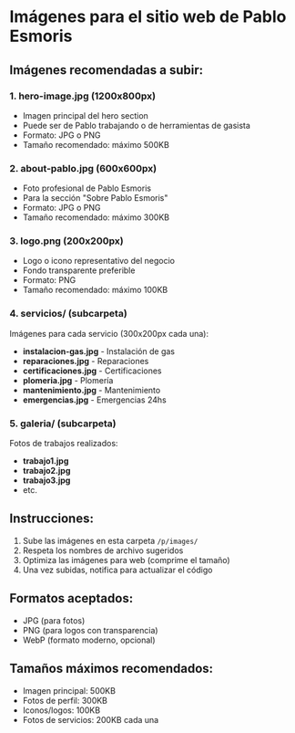# Imágenes para el sitio web de Pablo Esmoris

## Imágenes recomendadas a subir:

### 1. **hero-image.jpg** (1200x800px)
- Imagen principal del hero section
- Puede ser de Pablo trabajando o de herramientas de gasista
- Formato: JPG o PNG
- Tamaño recomendado: máximo 500KB

### 2. **about-pablo.jpg** (600x600px)
- Foto profesional de Pablo Esmoris
- Para la sección "Sobre Pablo Esmoris"
- Formato: JPG o PNG
- Tamaño recomendado: máximo 300KB

### 3. **logo.png** (200x200px)
- Logo o icono representativo del negocio
- Fondo transparente preferible
- Formato: PNG
- Tamaño recomendado: máximo 100KB

### 4. **servicios/** (subcarpeta)
Imágenes para cada servicio (300x200px cada una):
- **instalacion-gas.jpg** - Instalación de gas
- **reparaciones.jpg** - Reparaciones
- **certificaciones.jpg** - Certificaciones
- **plomeria.jpg** - Plomería
- **mantenimiento.jpg** - Mantenimiento
- **emergencias.jpg** - Emergencias 24hs

### 5. **galeria/** (subcarpeta)
Fotos de trabajos realizados:
- **trabajo1.jpg**
- **trabajo2.jpg**
- **trabajo3.jpg**
- etc.

## Instrucciones:
1. Sube las imágenes en esta carpeta `/p/images/`
2. Respeta los nombres de archivo sugeridos
3. Optimiza las imágenes para web (comprime el tamaño)
4. Una vez subidas, notifica para actualizar el código

## Formatos aceptados:
- JPG (para fotos)
- PNG (para logos con transparencia)
- WebP (formato moderno, opcional)

## Tamaños máximos recomendados:
- Imagen principal: 500KB
- Fotos de perfil: 300KB
- Iconos/logos: 100KB
- Fotos de servicios: 200KB cada una
